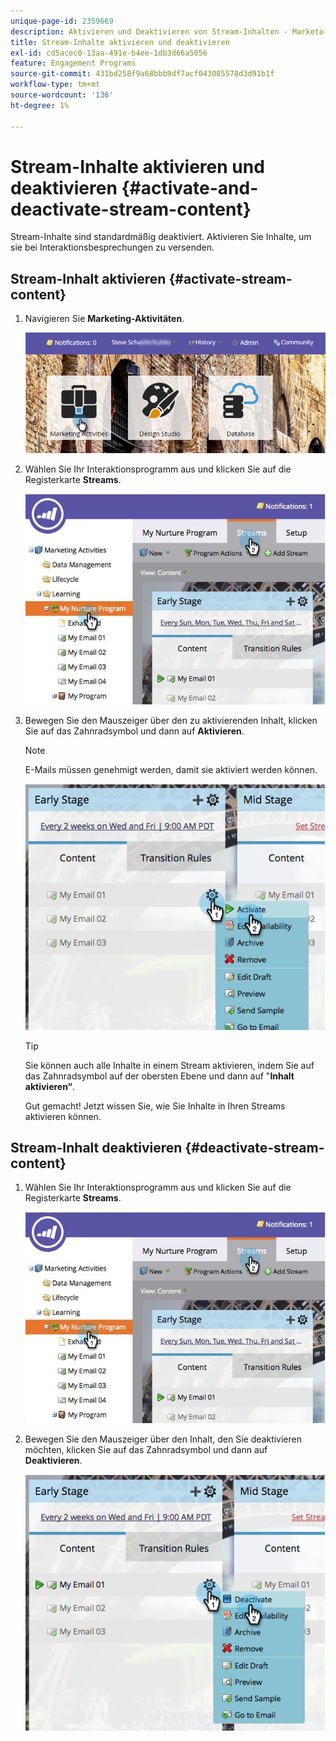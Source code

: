 ```yaml
---
unique-page-id: 2359669
description: Aktivieren und Deaktivieren von Stream-Inhalten - Marketo-Dokumente - Produktdokumentation
title: Stream-Inhalte aktivieren und deaktivieren
exl-id: cd5acec0-13aa-491e-b4ee-1db3d66a5056
feature: Engagement Programs
source-git-commit: 431bd258f9a68bbb9df7acf043085578d3d91b1f
workflow-type: tm+mt
source-wordcount: '136'
ht-degree: 1%

---
```


# Stream-Inhalte aktivieren und deaktivieren {#activate-and-deactivate-stream-content}

Stream-Inhalte sind standardmäßig deaktiviert. Aktivieren Sie Inhalte, um sie bei Interaktionsbesprechungen zu versenden.

## Stream-Inhalt aktivieren {#activate-stream-content}

1. Navigieren Sie **Marketing-Aktivitäten**.

   ![](assets/login-marketing-activities.png)

1. Wählen Sie Ihr Interaktionsprogramm aus und klicken Sie auf die Registerkarte **Streams**.

   ![](assets/cloneasteam.jpg)

1. Bewegen Sie den Mauszeiger über den zu aktivierenden Inhalt, klicken Sie auf das Zahnradsymbol und dann auf **Aktivieren**.

   >[!NOTE]
   >
   >E-Mails müssen genehmigt werden, damit sie aktiviert werden können.

   ![](assets/image2014-9-15-16-3a33-3a42.png)

   >[!TIP]
   >
   >Sie können auch alle Inhalte in einem Stream aktivieren, indem Sie auf das Zahnradsymbol auf der obersten Ebene und dann auf &quot;**Inhalt aktivieren“**.

   Gut gemacht! Jetzt wissen Sie, wie Sie Inhalte in Ihren Streams aktivieren können.

## Stream-Inhalt deaktivieren {#deactivate-stream-content}

1. Wählen Sie Ihr Interaktionsprogramm aus und klicken Sie auf die Registerkarte **Streams**.

   ![](assets/cloneasteam.jpg)

1. Bewegen Sie den Mauszeiger über den Inhalt, den Sie deaktivieren möchten, klicken Sie auf das Zahnradsymbol und dann auf **Deaktivieren**.

   ![](assets/image2014-9-15-16-3a34-3a25.png)
